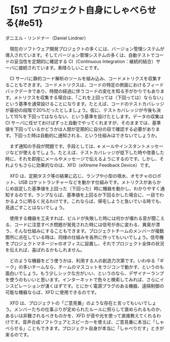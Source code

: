 # 【51】プロジェクト自身にしゃべらせる{#e51}

<div class="author">ダニエル・リンドナー（Daniel Lindner）</div>

　現在のソフトウェア開発プロジェクトの多くには、バージョン管理システムが導入されています。そしてバージョン管理システムの多くは、自動テストでコードの妥当性を定期的に確認する CI（Continuous Integration：継続的結合）サーバに接続されています。素晴らしいことです。

　CI サーバに静的コード解析のツールを組み込み、コードメトリクスを収集することもできます。コードメトリクスは、コードの特定の側面におけるフィードバックデータであり、時間の経過に伴うコードの変化を知る手がかりでもあります。メトリクスを収集する場合は、「これを上回っては（下回っては）ならない」という基準を通常設けることになります。たとえば、コードのテストカバレッジが最初の段階で20%だったとしましょう。仮に、テストカバレッジが今後も決して15%を下回ってはならない、という基準を設けたとします。データの収集は CI サーバに任せておけばずっと自動でやってくれますが、そのままでは、基準値を下回っているかどうかは人間が定期的に自分の目で確認する必要があります。下回った時は自動的に通知される、という仕組みはできないでしょうか。

　まず通知の手段が問題です。手段としては、e メールやインスタントメッセージなどが使えるでしょう。たとえば、テストカバレッジが低下した時や改善した時に、それを即座にメールやメッセージで伝えるようにするのです。しかし、それよりもさらに効果的なのは、XFD（eXtreme Feedback Device）です。

　XFD は、定期タスク等の結果に応じ、ランプや小型の噴水、オモチャのロボット、USB ロケットランチャーなどを動かす仕組みです。メトリクスがあらかじめ設定した基準値を上回った（下回った）時に機器を動かし、わかりやすく通知するのです。ランプならば、基準値を上回るか下回るかした場合に、一目でわかるように明るく光るわけです。これならば、帰宅しようと急いでいる時でも、見過ごすことはないでしょう。

　使用する機器を工夫すれば、ビルドが失敗した時には何かが壊れる音が聞こえる、コードに注意すべき問題が発見された時には信号が赤に変わる、異臭が漂う、そんな仕組みにすることもできます。プロジェクトチームのメンバーが複数箇所に点在している時は、同様の仕組みを各所に作ってもいいでしょう。信号機をプロジェクトマネージャのオフィスに設置し、それでプロジェクト全体の状況を伝えれば、喜ばれるかもしれません。

　どのような機器をどう使うかは、利用する人の創造力次第です。いわゆる「ギーク」の多いチームなら、チームのマスコットをラジコンで動かす、というのも面白いでしょう。もう少しシックな方がいい、というのなら、デザイナーランプを使うのもいいと思います。インターネットで色々と検索してみれば、さらにインスピレーションが湧くはずです。とにかく電源プラグのある機器、遠隔制御の可能な機器ならば、XFD に使用できるのです。

　XFD は、プロジェクトの「ご意見番」のような存在と言ってもいいでしょう。メンバーたちの仕事ぶりが定められたルールに照らして褒められるものか、あるいは非難されるべきものかを、XFD が音や光を使って直接教えてくれるわけです。音声合成ソフトウェアとスピーカーを使えば、ご意見番に本当に「しゃべらせる」こともできます。プロジェクト自身が本当に「しゃべりだす」ときが来るのです。
